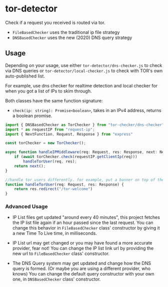 # tor-detector

Check if a request you received is routed via tor.

- `FileBasedChecker` uses the traditional ip file strategy
- `DNSBasedChecker` uses the new (2020) DNS query strategy

## Usage

Depending on your usage, use either `tor-detector/dns-checker.js` to check via DNS queries or `tor-detector/local-checker.js` to check with TOR's own auto-published list.

For example, use dns checker for realtime detection and local checker for when you got a list of IPs to skim through.

Both classes have the same function signature:

- `check(ip: string): Promise<boolean>`, takes in an IPv4 address, returns a boolean promise.

```ts
import { DNSBasedChecker as TorChecker } from "tor-checker/dns-checker"
import * as requestIP from "request-ip";
import { NextFunction, Request, Response } from "express"

const torChecker = new TorChecker();

async function handleIPMiddleware(req: Request, res: Response, next: NextFunction) {
    if (await torChecker.check(requestIP.getClientIp(req)))
        handleTorUser(req, res);
    return next();
}

//handle tor users differently. for example, put a banner on top of the template
function handleTorUser(req: Request, res: Response) {
    return res.redirect("/tor-welcome")
}
```

### Advanced Usage

- IP List files get updated "around every 40 minutes", this project fetches the IP list file again if an hour passed since the last request.
  You can change this behavior in `FileBasedChecker` class' constructor by giving it a new Time To Live time, in milliseconds.

- IP List url may get changed or you may have found a more accurate provider, fear not!
  You can change the IP list link url by providing the new url to `FileBasedChecker` class' constructor.

- The DNS Query system may get updated and change how the DNS query is formed. (Or maybe you are using a different provider, who knows)
  You can change the default query constructor with your own one, in `DNSBasedChecker` class' constructor.
